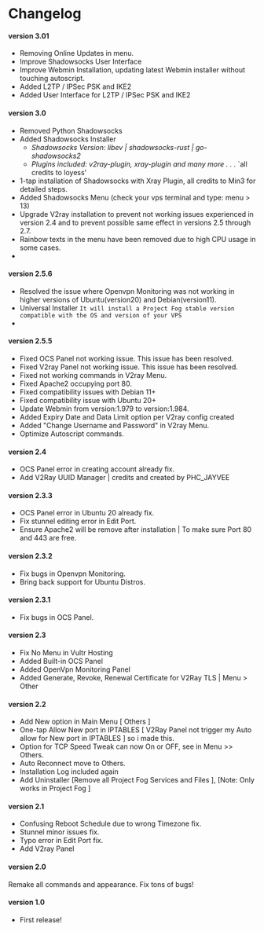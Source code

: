 # Changelog

#### version 3.01
- Removing Online Updates in menu.
- Improve Shadowsocks User  Interface
- Improve Webmin Installation, updating latest Webmin installer without touching autoscript.
- Added L2TP / IPSec PSK and IKE2 
- Added User Interface for L2TP / IPSec PSK and IKE2

#### version 3.0
- Removed Python Shadowsocks 
- Added Shadowsocks Installer
  - _Shadowsocks Version: libev | shadowsocks-rust | go-shadowsocks2_
  - _Plugins included: v2ray-plugin, xray-plugin and many more . . ._
  `all credits to loyess'
-  1-tap installation of Shadowsocks with Xray Plugin, all credits to Min3 for detailed steps.
-  Added Shadowsocks Menu (check your vps terminal and type: menu > 13)
-  Upgrade V2ray installation to prevent not working issues experienced in version 2.4 and to prevent possible same effect in versions 2.5 through 2.7.   
-  Rainbow texts in the menu have been removed due to high CPU usage in some cases.
-  
#### version 2.5.6
- Resolved the issue where Openvpn Monitoring was not working in higher versions of Ubuntu(version20) and Debian(version11).
- Universal Installer `It will install a Project Fog stable version compatible with the OS and version of your VPS`
- 
#### version 2.5.5
- Fixed OCS Panel not working issue. This issue has been resolved.
- Fixed V2ray Panel not working issue. This issue has been resolved.
- Fixed not working commands in V2ray Menu.
- Fixed Apache2 occupying port 80.
- Fixed compatibility issues with Debian 11+
- Fixed compatibility issue with Ubuntu 20+
- Update Webmin from version:1.979 to version:1.984.
- Added Expiry Date and Data Limit option per V2ray config created
- Added "Change Username and Password" in V2ray Menu.
- Optimize Autoscript commands.

#### version 2.4
- OCS Panel error in creating account already fix.
- Add V2Ray UUID Manager | credits and created by PHC_JAYVEE

#### version 2.3.3
- OCS Panel error in Ubuntu 20 already fix.
- Fix stunnel editing error in Edit Port.
- Ensure Apache2 will be remove after installation | To make sure Port 80 and 443 are free.

#### version 2.3.2 
- Fix bugs in Openvpn Monitoring.
- Bring back support for Ubuntu Distros.

#### version 2.3.1
- Fix bugs in OCS Panel.

#### version 2.3
- Fix No Menu in Vultr Hosting
- Added Built-in OCS Panel
- Added OpenVpn Monitoring Panel
- Added Generate, Revoke, Renewal Certificate for V2Ray TLS | Menu > Other

#### version 2.2
- Add New option in Main Menu [ Others ]
- One-tap Allow New port in IPTABLES
   [ V2Ray Panel not trigger my Auto allow for New port in IPTABLES ] so i made this.
- Option for TCP Speed Tweak can now On or OFF, see in Menu >> Others.
- Auto Reconnect move to Others.
- Installation Log included again
- Add Uninstaller  [Remove all Project Fog Services and Files ], [Note: Only works in Project Fog ]

#### version 2.1
- Confusing Reboot Schedule due to wrong Timezone fix.
- Stunnel minor issues fix.
- Typo error in Edit Port fix.
- Add V2ray Panel

#### version 2.0
Remake all commands and appearance.
Fix tons of bugs!

#### version 1.0
- First release! 

